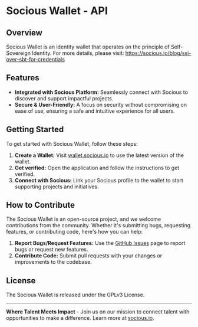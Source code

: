 # Socious Wallet - API

## Overview

Socious Wallet is an identity wallet that operates on the principle of Self-Sovereign Identity. For more details, please visit: https://socious.io/blog/ssi-over-sbt-for-credentials

## Features

- **Integrated with Socious Platform:** Seamlessly connect with Socious to discover and support impactful projects.
- **Secure & User-Friendly:** A focus on security without compromising on ease of use, ensuring a safe and intuitive experience for all users.

## Getting Started

To get started with Socious Wallet, follow these steps:

1. **Create a Wallet:** Visit [wallet.socious.io](http://wallet.socious.io) to use the latest version of the wallet.
2. **Get verified:** Open the application and follow the instructions to get verified.
3. **Connect with Socious:** Link your Socious profile to the wallet to start supporting projects and initiatives.

## How to Contribute

The Socious Wallet is an open-source project, and we welcome contributions from the community. Whether it's submitting bugs, requesting features, or contributing code, here's how you can help:

1. **Report Bugs/Request Features:** Use the [GitHub Issues](https://github.com/socious-io/socious-wallet/issues) page to report bugs or request new features.
2. **Contribute Code:** Submit pull requests with your changes or improvements to the codebase.

## License

The Socious Wallet is released under the GPLv3 License.

---

**Where Talent Meets Impact** - Join us on our mission to connect talent with opportunities to make a difference. Learn more at [socious.io](https://socious.io/).
